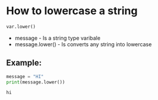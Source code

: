 # How to lowercase a string

```python
var.lower()
```      

- message - Is a string type varibale
- message.lower() - Is converts any string into lowercase

## Example:
```python
message = "HI"
print(message.lower())
```
```bash
hi
```
